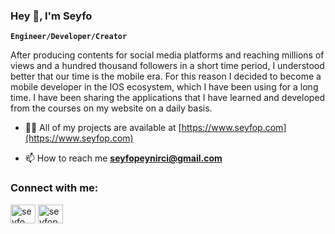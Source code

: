 ### Hey 👋, I'm Seyfo 

**`Engineer/Developer/Creator`**

After producing contents for social media platforms and reaching millions of views and a hundred thousand followers in a short time period, I understood better that our time is the mobile era. For this reason I decided to become a mobile developer in the IOS ecosystem, which I have been using for a long time. I have been sharing the applications that I have learned and developed from the courses on my website on a daily basis.

- 👨‍💻 All of my projects are available at [https://www.seyfop.com](https://www.seyfop.com)

- 📫 How to reach me **seyfopeynirci@gmail.com**

### Connect with me:
<a href="https://linkedin.com/in/seyfo peynirci" target="blank"><img align="center" src="https://raw.githubusercontent.com/rahuldkjain/github-profile-readme-generator/master/src/images/icons/Social/linked-in-alt.svg" alt="seyfo peynirci" height="30" width="40" /></a>
<a href="https://instagram.com/seyfop" target="blank"><img align="center" src="https://raw.githubusercontent.com/rahuldkjain/github-profile-readme-generator/master/src/images/icons/Social/instagram.svg" alt="seyfop" height="30" width="40" /></a>
</p>





<!--
**seyfop/seyfop** is a ✨ _special_ ✨ repository because its `README.md` (this file) appears on your GitHub profile.

Here are some ideas to get you started:

- 🔭 I’m currently working on ...
- 🌱 I’m currently learning ...
- 👯 I’m looking to collaborate on ...
- 🤔 I’m looking for help with ...
- 💬 Ask me about ...
- 📫 How to reach me: ...
- 😄 Pronouns: ...
- ⚡ Fun fact: ...
-->
